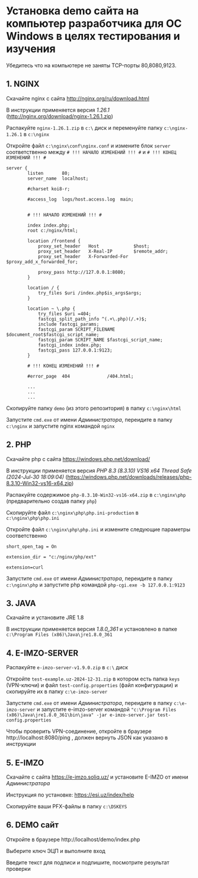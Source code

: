 # Установка demo сайта на компьютер разработчика для ОС Windows в целях тестирования и изучения

Убедитесь что на компьютере не заняты TCP-порты 80,8080,9123.

## 1. NGINX

Скачайте nginx с сайта http://nginx.org/ru/download.html

В инструкции применяется версия _1.26.1_ (http://nginx.org/download/nginx-1.26.1.zip)

Распакуйте `nginx-1.26.1.zip` в `c:\` диск и переменуйте папку `c:\nginx-1.26.1` в `c:\nginx`

Откройте файл `c:\nginx\conf\nginx.conf` и измените блок `server` соответственно между `# !!! НАЧАЛО ИЗМЕНЕНИЙ !!! #` и `# !!! КОНЕЦ ИЗМЕНЕНИЙ !!! #`

```
server {
        listen       80;
        server_name  localhost;

        #charset koi8-r;

        #access_log  logs/host.access.log  main;


        # !!! НАЧАЛО ИЗМЕНЕНИЙ !!! #

        index index.php;
        root c:/nginx/html;

        location /frontend {
            proxy_set_header   Host             $host;
            proxy_set_header   X-Real-IP        $remote_addr;
            proxy_set_header   X-Forwarded-For  $proxy_add_x_forwarded_for;

            proxy_pass http://127.0.0.1:8080;
        }	

        location / {
            try_files $uri /index.php$is_args$args;
        }

        location ~ \.php {
            try_files $uri =404;
            fastcgi_split_path_info ^(.+\.php)(/.+)$;
            include fastcgi_params;
            fastcgi_param SCRIPT_FILENAME $document_root$fastcgi_script_name;
            fastcgi_param SCRIPT_NAME $fastcgi_script_name;
            fastcgi_index index.php;
            fastcgi_pass 127.0.0.1:9123;
        }

        # !!! КОНЕЦ ИЗМЕНЕНИЙ !!! #

        #error_page  404              /404.html;

        ...
        ...
        ...
```

Скопируйте папку `demo` (из этого репозитория) в папку `c:\nginx\html`

Запустите `cmd.exe` от имени _Администратора_, переидите в папку `c:\nginx` и запустите nginx командой `nginx`

## 2. PHP

Скачайте php с сайта https://windows.php.net/download/

В инструкции применяется версия _PHP 8.3 (8.3.10) VS16 x64 Thread Safe (2024-Jul-30 18:09:04)_ (https://windows.php.net/downloads/releases/php-8.3.10-Win32-vs16-x64.zip)

Распакуйте содержимое `php-8.3.10-Win32-vs16-x64.zip` в `c:\nginx\php` (предварительно создав папку `php`)

Скопируйте файл `c:\nginx\php\php.ini-production` в `c:\nginx\php\php.ini`

Откройте файл `c:\nginx\php\php.ini` и измените следующие параметры соответственно

```
short_open_tag = On

extension_dir = "c:/nginx/php/ext"

extension=curl

```

Запустите `cmd.exe` от имени _Администратора_, переидите в папку `c:\nginx\php` и запустите php командой `php-cgi.exe -b 127.0.0.1:9123`

## 3. JAVA

Скачайте и установите JRE 1.8

В инструкции применяется версия _1.8.0_361_ и установлено в папке `c:\Program Files (x86)\Java\jre1.8.0_361`

## 4. E-IMZO-SERVER

Распакуйте `e-imzo-server-v1.9.0.zip` в `c:\` диск

Откройте `test-example.uz-2024-12-31.zip` в котором есть папка `keys` (VPN-ключи) и файл `test-config.properties` (файл конфигурации) и скопируйте их в папку `c:\e-imzo-server`

Запустите `cmd.exe` от имени _Администратора_, переидите в папку `c:\e-imzo-server` и запустите e-imzo-server командой `"c:\Program Files (x86)\Java\jre1.8.0_361\bin\java" -jar e-imzo-server.jar test-config.properties`

Чтобы проверить VPN-соединение, откройте в браузере http://localhost:8080/ping , должен вернуть JSON как указано в инструкции

## 5. E-IMZO

Скачайте с сайта https://e-imzo.soliq.uz/ и установите E-IMZO от имени _Администратора_

Инструкция по установке: https://esi.uz/index/help

Скопируйте ваши PFX-файлы в папку `c:\DSKEYS`

## 6. DEMO сайт

Откройте в браузере http://localhost/demo/index.php

Выберите ключ ЭЦП и выполните вход

Введите текст для подписи и подпишите, посмотрите результат проверки